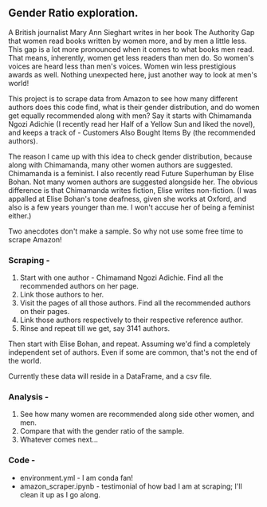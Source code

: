 ## Gender Ratio exploration.

A British journalist Mary Ann Sieghart writes in her book The Authority Gap that
women read books written by women more, and by men a little less. This gap is a
lot more pronounced when it comes to what books men read. That means, inherently,
women get less readers than men do. So women's voices are heard less than men's
voices. Women win less prestigious awards as well. Nothing unexpected here,
just another way to look at men's world!

This project is to scrape data from Amazon to see how many different authors does
this code find, what is their gender distribution, and do women get equally
recommended along with men? Say it starts with Chimamanda Ngozi Adichie (I
  recently read her Half of a Yellow Sun and liked the novel), and keeps a track
of - Customers Also Bought Items By (the recommended authors).

The reason I came up with this idea to check gender distribution, because along
with Chimamanda, many other women authors are suggested. Chimamanda is a feminist.
I also recently read Future Superhuman by Elise Bohan. Not many women authors are
suggested alongside her. The obvious difference is that Chimamanda writes fiction,
Elise writes non-fiction. (I was appalled at Elise Bohan's tone deafness, given
she works at Oxford, and also is a few years younger than me. I won't accuse her
of being a feminist either.)

Two anecdotes don't make a sample. So why not use some free time to scrape Amazon!

### Scraping -
1. Start with one author - Chimamand Ngozi Adichie. Find all the recommended authors
on her page.
2. Link those authors to her.
3. Visit the pages of all those authors. Find all the recommended authors on their pages.
4. Link those authors respectively to their respective reference author.
5. Rinse and repeat till we get, say 3141 authors.

Then start with Elise Bohan, and repeat. Assuming we'd find a completely independent
set of authors. Even if some are common, that's not the end of the world.

Currently these data will reside in a DataFrame, and a csv file.

### Analysis -

1. See how many women are recommended along side other women, and men.
2. Compare that with the gender ratio of the sample.
3. Whatever comes next...


### Code -
* environment.yml - I am conda fan!
* amazon_scraper.ipynb - testimonial of how bad I am at scraping; I'll clean it up
as I go along.

